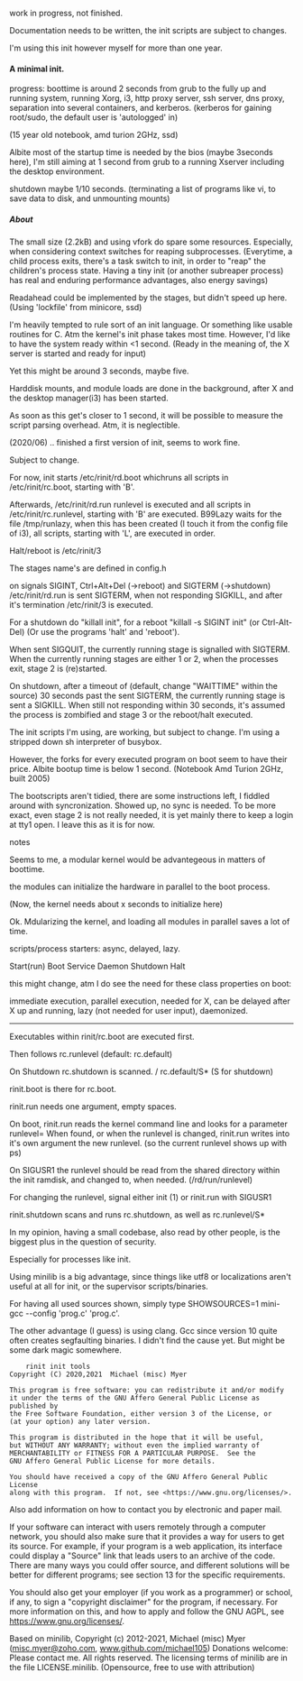 work in progress, not finished.

Documentation needs to be written,
the init scripts are subject to changes.

I'm using this init however myself for more than one year.


#### A minimal init. 

progress: boottime is around 2 seconds from grub to the fully up and running system,
running Xorg, i3, http proxy server, ssh server, dns proxy, separation into several containers,
and kerberos. (kerberos for gaining root/sudo, the default user is 'autologged' in)

(15 year old notebook, amd turion 2GHz, ssd)

Albite most of the startup time is needed by the bios (maybe 3seconds here),
I'm still aiming at 1 second from grub to a running Xserver including the desktop environment.


shutdown maybe 1/10 seconds. 
(terminating a list of programs like vi, to save data to disk,
and unmounting mounts)

##### About

The small size (2.2kB) and using vfork do spare some resources.
Especially, when considering context switches for reaping subprocesses.
(Everytime, a child process exits, there's a task switch to init,
in order to "reap" the children's process state.
Having a tiny init (or another subreaper process) has real and enduring performance advantages,
also energy savings)

Readahead could be implemented by the stages,
but didn't speed up here. (Using 'lockfile' from minicore, ssd)

I'm heavily tempted to rule sort of an init language.
Or something like usable routines for C.
Atm the kernel's init phase takes most time.
However, I'd like to have the system ready within <1 second.
(Ready in the meaning of, the X server is started and ready for input)

Yet this might be around 3 seconds, maybe five.

Harddisk mounts, and module loads are done in the background,
after X and the desktop manager(i3) has been started.

As soon as this get's closer to 1 second, it will be possible 
to measure the script parsing overhead.
Atm, it is neglectible.




(2020/06)
.. finished a first version of init, seems to work fine.

Subject to change.

For now, init starts 
/etc/rinit/rd.boot
whichruns all scripts in /etc/rinit/rc.boot, starting with 'B'.

Afterwards, 
/etc/rinit/rd.run runlevel
is executed and all scripts in /etc/rinit/rc.runlevel,
starting with 'B' are executed.
B99Lazy waits for the file /tmp/runlazy,
when this has been created (I touch it from the config file of i3),
all scripts, starting with 'L', are executed in order.

Halt/reboot is /etc/rinit/3

The stages name's are defined in config.h


on signals SIGINT, Ctrl+Alt+Del (->reboot) and SIGTERM (->shutdown)
/etc/rinit/rd.run is sent SIGTERM, when not responding SIGKILL,
and after it's termination
/etc/rinit/3 is executed.


For a shutdown do "killall init",
for a reboot "killall -s SIGINT init" (or Ctrl-Alt-Del)
(Or use the programs 'halt' and 'reboot').

When sent SIGQUIT, the currently running stage is signalled with SIGTERM.
When the currently running stages are either 1 or 2, when the processes exit,
stage 2 is (re)started.

On shutdown, after a timeout of (default, change "WAITTIME" within the source) 
30 seconds past the sent SIGTERM,
the currently running stage is sent a SIGKILL.
When still not responding within 30 seconds, 
it's assumed the process is zombified and stage 3 or
the reboot/halt executed.


The init scripts I'm using, are working, but subject to change.
I'm using a stripped down sh interpreter of busybox.

However, the forks for every executed program on boot seem to have their price.
Albite bootup time is below 1 second. (Notebook Amd Turion 2GHz, built 2005)

The bootscripts aren't tidied, there are some instructions left, 
I fiddled around with syncronization.
Showed up, no sync is needed.
To be more exact, even stage 2 is not really needed,
it is yet mainly there to keep a login at tty1 open.
I leave this as it is for now.



notes

Seems to me, a modular kernel would be advantegeous in matters of boottime.

the modules can initialize the hardware in parallel to the boot process.

(Now, the kernel needs about x seconds to initialize here)

Ok. Mdularizing the kernel, and loading
all modules in parallel saves a lot of time.


scripts/process starters: async, delayed, lazy.

Start(run)   Boot
Service      Daemon
Shutdown     Halt

this might change, atm I do see the need for these class properties on boot:

immediate execution,
parallel execution,
needed for X,
can be delayed after X up and running,
lazy (not needed for user input),
daemonized.



---- 


Executables within rinit/rc.boot are 
executed first.

Then follows rc.runlevel (default: rc.default)

On Shutdown rc.shutdown is scanned.
 / rc.default/S\* (S for shutdown)


rinit.boot is there for rc.boot.



rinit.run needs one argument, 
empty spaces.

On boot, rinit.run reads the kernel command line
and looks for a parameter runlevel= 
When found, or 
when the runlevel is changed,
 rinit.run writes into it's own argument the new runlevel.
 (so the current runlevel shows up with ps)

On SIGUSR1 the runlevel should be read from the shared directory within the init ramdisk,
and changed to, when needed.
 (/rd/run/runlevel)

 For changing the runlevel, 
 signal either init (1) or rinit.run with SIGUSR1





rinit.shutdown scans and runs rc.shutdown,
as well as rc.runlevel/S\*




In my opinion, having a small codebase, also read by other people, 
is the biggest plus in the question of security.

Especially for processes like init.

Using minilib is a big advantage, since things like utf8 or localizations
aren't useful at all for init, or the supervisor scripts/binaries.


For having all used sources shown, simply type SHOWSOURCES=1 mini-gcc --config 'prog.c' 'prog.c'.

The other advantage (I guess) is using clang.
Gcc since version 10 quite often creates segfaulting binaries.
I didn't find the cause yet. But might be some dark magic somewhere.




		rinit init tools
    Copyright (C) 2020,2021  Michael (misc) Myer

    This program is free software: you can redistribute it and/or modify
    it under the terms of the GNU Affero General Public License as published by
    the Free Software Foundation, either version 3 of the License, or
    (at your option) any later version.

    This program is distributed in the hope that it will be useful,
    but WITHOUT ANY WARRANTY; without even the implied warranty of
    MERCHANTABILITY or FITNESS FOR A PARTICULAR PURPOSE.  See the
    GNU Affero General Public License for more details.

    You should have received a copy of the GNU Affero General Public License
    along with this program.  If not, see <https://www.gnu.org/licenses/>.

Also add information on how to contact you by electronic and paper mail.

  If your software can interact with users remotely through a computer
network, you should also make sure that it provides a way for users to
get its source.  For example, if your program is a web application, its
interface could display a "Source" link that leads users to an archive
of the code.  There are many ways you could offer source, and different
solutions will be better for different programs; see section 13 for the
specific requirements.

  You should also get your employer (if you work as a programmer) or school,
if any, to sign a "copyright disclaimer" for the program, if necessary.
For more information on this, and how to apply and follow the GNU AGPL, see
<https://www.gnu.org/licenses/>.


Based on minilib,
Copyright (c) 2012-2021, Michael (misc) Myer
(misc.myer@zoho.com, www.github.com/michael105)
Donations welcome: Please contact me.
All rights reserved.
The licensing terms of minilib are in the file LICENSE.minilib.
(Opensource, free to use with attribution)




